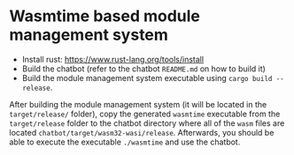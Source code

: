 # Wasmtime based module management system

- Install rust: https://www.rust-lang.org/tools/install
- Build the chatbot (refer to the chatbot `README.md` on how to build it)
- Build the module management system executable using `cargo build --release`.

After building the module management system (it will be located in the
`target/release/` folder), copy the generated `wasmtime` executable from the
`target/release` folder to the chatbot directory where all of the `wasm` files
are located `chatbot/target/wasm32-wasi/release`. Afterwards, you should be able
to execute the executable `./wasmtime` and use the chatbot.

